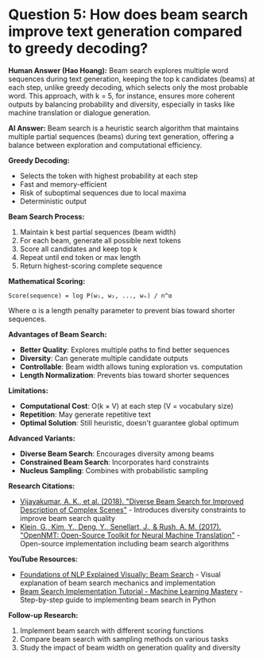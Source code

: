# Question 5: How does beam search improve text generation compared to greedy decoding?

**Human Answer (Hao Hoang):**
Beam search explores multiple word sequences during text generation, keeping the top k candidates (beams) at each step, unlike greedy decoding, which selects only the most probable word. This approach, with k = 5, for instance, ensures more coherent outputs by balancing probability and diversity, especially in tasks like machine translation or dialogue generation.

**AI Answer:**
Beam search is a heuristic search algorithm that maintains multiple partial sequences (beams) during text generation, offering a balance between exploration and computational efficiency.

**Greedy Decoding:**
- Selects the token with highest probability at each step
- Fast and memory-efficient
- Risk of suboptimal sequences due to local maxima
- Deterministic output

**Beam Search Process:**
1. Maintain k best partial sequences (beam width)
2. For each beam, generate all possible next tokens
3. Score all candidates and keep top k
4. Repeat until end token or max length
5. Return highest-scoring complete sequence

**Mathematical Scoring:**
```
Score(sequence) = log P(w₁, w₂, ..., wₙ) / n^α
```
Where α is a length penalty parameter to prevent bias toward shorter sequences.

**Advantages of Beam Search:**
- **Better Quality**: Explores multiple paths to find better sequences
- **Diversity**: Can generate multiple candidate outputs
- **Controllable**: Beam width allows tuning exploration vs. computation
- **Length Normalization**: Prevents bias toward shorter sequences

**Limitations:**
- **Computational Cost**: O(k × V) at each step (V = vocabulary size)
- **Repetition**: May generate repetitive text
- **Optimal Solution**: Still heuristic, doesn't guarantee global optimum

**Advanced Variants:**
- **Diverse Beam Search**: Encourages diversity among beams
- **Constrained Beam Search**: Incorporates hard constraints
- **Nucleus Sampling**: Combines with probabilistic sampling

**Research Citations:**
- [Vijayakumar, A. K., et al. (2018). "Diverse Beam Search for Improved Description of Complex Scenes"](https://ojs.aaai.org/index.php/AAAI/article/view/12340) - Introduces diversity constraints to improve beam search quality
- [Klein, G., Kim, Y., Deng, Y., Senellart, J., & Rush, A. M. (2017). "OpenNMT: Open-Source Toolkit for Neural Machine Translation"](https://arxiv.org/abs/1701.02810) - Open-source implementation including beam search algorithms

**YouTube Resources:**
- [Foundations of NLP Explained Visually: Beam Search](https://towardsdatascience.com/foundations-of-nlp-explained-visually-beam-search-how-it-works-1586b9849a24/) - Visual explanation of beam search mechanics and implementation
- [Beam Search Implementation Tutorial - Machine Learning Mastery](https://machinelearningmastery.com/beam-search-decoder-natural-language-processing/) - Step-by-step guide to implementing beam search in Python

**Follow-up Research:**
1. Implement beam search with different scoring functions
2. Compare beam search with sampling methods on various tasks
3. Study the impact of beam width on generation quality and diversity